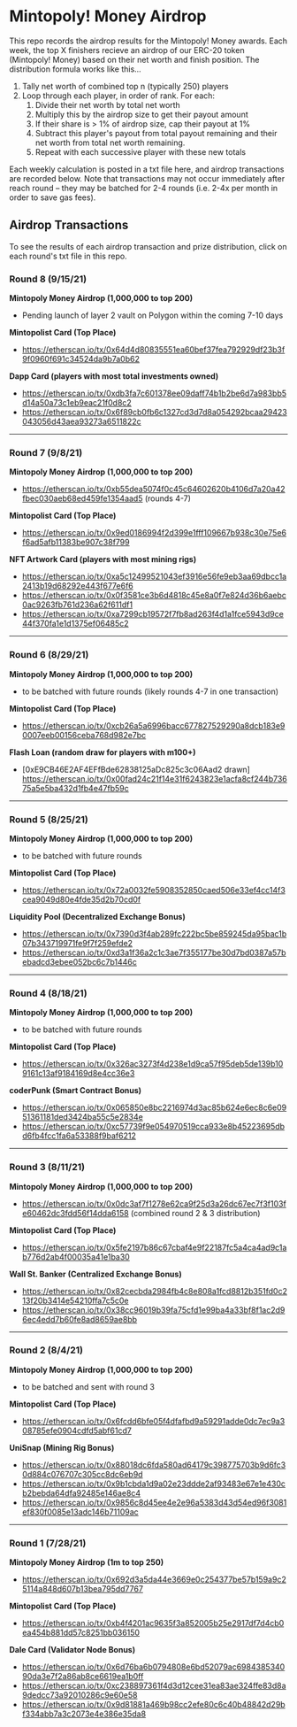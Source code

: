 # Mintopoly! Money Airdrop

This repo records the airdrop results for the Mintopoly! Money awards. Each week, the top X finishers recieve an airdrop of our ERC-20 token (Mintopoly! Money) based on their net worth and finish position. The distribution formula works like this...

1. Tally net worth of combined top n (typically 250) players
2. Loop through each player, in order of rank. For each:
	1. Divide their net worth by total net worth
	2. Multiply this by the airdrop size to get their payout amount
	3. If their share is > 1% of airdrop size, cap their payout at 1%
	4. Subtract this player's payout from total payout remaining and their net worth from total net worth remaining.
	5. Repeat with each successive player with these new totals 


Each weekly calculation is posted in a txt file here, and airdrop transactions are recorded below. Note that transactions may not occur immediately after reach round – they may be batched for 2-4 rounds (i.e. 2-4x per month in order to save gas fees).


## Airdrop Transactions

To see the results of each airdrop transaction and prize distribution, click on each round's txt file in this repo.


### Round 8 (9/15/21)
**Mintopoly Money Airdrop (1,000,000 to top 200)**
* Pending launch of layer 2 vault on Polygon within the coming 7-10 days

**Mintopolist Card (Top Place)**
* https://etherscan.io/tx/0x64d4d80835551ea60bef37fea792929df23b3f9f0960f691c34524da9b7a0b62

**Dapp Card (players with most total investments owned)**
* https://etherscan.io/tx/0xdb3fa7c601378ee09daff74b1b2be6d7a983bb5d14a50a73c1eb9eac21f0d8c2
* https://etherscan.io/tx/0x6f89cb0fb6c1327cd3d7d8a054292bcaa29423043056d43aea93273a6511822c

---

### Round 7 (9/8/21)
**Mintopoly Money Airdrop (1,000,000 to top 200)**
* https://etherscan.io/tx/0xb55dea5074f0c45c64602620b4106d7a20a42fbec030aeb68ed459fe1354aad5 (rounds 4-7)

**Mintopolist Card (Top Place)**
* https://etherscan.io/tx/0x9ed0186994f2d399e1fff109667b938c30e75e6f6ad5afb11383be907c38f799

**NFT Artwork Card (players with most mining rigs)**
* https://etherscan.io/tx/0xa5c12499521043ef3916e56fe9eb3aa69dbcc1a2413b19d68292e443f677e6f6
* https://etherscan.io/tx/0x0f3581ce3b6d4818c45e8a0f7e824d36b6aebc0ac9263fb761d236a62f611df1
* https://etherscan.io/tx/0xa7299cb19572f7fb8ad263f4d1a1fce5943d9ce44f370fa1e1d1375ef06485c2

---

### Round 6 (8/29/21)
**Mintopoly Money Airdrop (1,000,000 to top 200)**
* to be batched with future rounds (likely rounds 4-7 in one transaction)

**Mintopolist Card (Top Place)**
* https://etherscan.io/tx/0xcb26a5a6996bacc677827529290a8dcb183e90007eeb00156ceba768d982e7bc

**Flash Loan (random draw for players with m100+)**
* [0xE9CB46E2AF4EFfBde62838125aDc825c3c06Aad2 drawn] https://etherscan.io/tx/0x00fad24c21f14e31f6243823e1acfa8cf244b73675a5e5ba432d1fb4e47fb59c

---

### Round 5 (8/25/21)
**Mintopoly Money Airdrop (1,000,000 to top 200)**
* to be batched with future rounds

**Mintopolist Card (Top Place)**
* https://etherscan.io/tx/0x72a0032fe5908352850caed506e33ef4cc14f3cea9049d80e4fde35d2b70cd0f

**Liquidity Pool (Decentralized Exchange Bonus)**
* https://etherscan.io/tx/0x7390d3f4ab289fc222bc5be859245da95bac1b07b343719971fe9f7f259efde2
* https://etherscan.io/tx/0xd3a1f36a2c1c3ae7f355177be30d7bd0387a57bebadcd3ebee052bc6c7b1446c

---

### Round 4 (8/18/21)
**Mintopoly Money Airdrop (1,000,000 to top 200)**
* to be batched with future rounds

**Mintopolist Card (Top Place)**
* https://etherscan.io/tx/0x326ac3273f4d238e1d9ca57f95deb5de139b109161c13af9184169d8e4cc36e3

**coderPunk (Smart Contract Bonus)**
* https://etherscan.io/tx/0x065850e8bc2216974d3ac85b624e6ec8c6e0951361181ded3424ba55c5e2834e
* https://etherscan.io/tx/0xc57739f9e054970519cca933e8b45223695dbd6fb4fcc1fa6a53388f9baf6212

---

### Round 3 (8/11/21)
**Mintopoly Money Airdrop (1,000,000 to top 200)**
* https://etherscan.io/tx/0x0dc3af7f1278e62ca9f25d3a26dc67ec7f3f103fe60462dc3fdd56f14dda6158 (combined round 2 & 3 distribution)

**Mintopolist Card (Top Place)**
* https://etherscan.io/tx/0x5fe2197b86c67cbaf4e9f22187fc5a4ca4ad9c1ab776d2ab4f00035a41e1ba30

**Wall St. Banker (Centralized Exchange Bonus)**
* https://etherscan.io/tx/0x82cecbda2984fb4c8e808a1fcd8812b351fd0c213f20b3414e54210ffa7c5c0e
* https://etherscan.io/tx/0x38cc96019b39fa75cfd1e99ba4a33bf8f1ac2d96ec4edd7b60fe8ad8659ae8bb

---

### Round 2 (8/4/21)
**Mintopoly Money Airdrop  (1,000,000 to top 200)**
* to be batched and sent with round 3

**Mintopolist Card (Top Place)**
* https://etherscan.io/tx/0x6fcdd6bfe05f4dfafbd9a59291adde0dc7ec9a308785efe0904cdfd5abf61cd7

**UniSnap (Mining Rig Bonus)**
* https://etherscan.io/tx/0x88018dc6fda580ad64179c398775703b9d6fc30d884c076707c305cc8dc6eb9d
* https://etherscan.io/tx/0x9b1cbda1d9a02e23ddde2af93483e67e1e430cb2bebda64dfa92485e146ae8c4
* https://etherscan.io/tx/0x9856c8d45ee4e2e96a5383d43d54ed96f3081ef830f0085e13adc146b71109ac

---

### Round 1 (7/28/21)
**Mintopoly Money Airdrop  (1m to top 250)**
* https://etherscan.io/tx/0x692d3a5da44e3669e0c254377be57b159a9c25114a848d607b13bea795dd7767

**Mintopolist Card (Top Place)**
* https://etherscan.io/tx/0xb4f4201ac9635f3a852005b25e2917df7d4cb0ea454b881dd57c8251bb036150

**Dale Card (Validator Node Bonus)**
* https://etherscan.io/tx/0x6d76ba6b0794808e6bd52079ac698438534090da3e7f2a86ab8ce6619ea1b0ff
* https://etherscan.io/tx/0xc238897361f4d3d12cee31ea83ae324ffe83d8a9dedcc73a92010286c9e60e58
* https://etherscan.io/tx/0x9d81881a469b98cc2efe80c6c40b48842d29bf334abb7a3c2073e4e386e35da8
